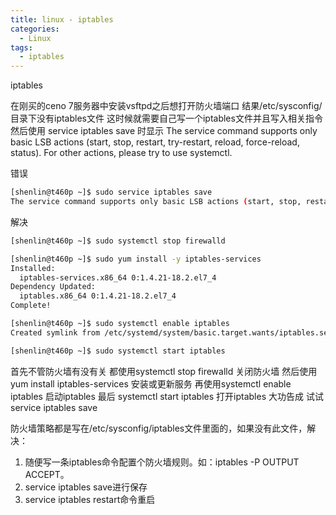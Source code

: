 ```yaml
---
title: linux - iptables
categories:
  - Linux
tags:
  - iptables
---
```


iptables

<!--more-->

在刚买的ceno 7服务器中安装vsftpd之后想打开防火墙端口  结果/etc/sysconfig/目录下没有iptables文件  这时候就需要自己写一个iptables文件并且写入相关指令  然后使用 service iptables save 时显示 The service command supports only basic LSB actions (start, stop, restart, try-restart, reload, force-reload, status). For other actions, please try to use systemctl.

错误
```bash
[shenlin@t460p ~]$ sudo service iptables save
The service command supports only basic LSB actions (start, stop, restart, try-restart, reload, force-reload, status). For other actions, please try to use systemctl.
```

解决
```bash
[shenlin@t460p ~]$ sudo systemctl stop firewalld

[shenlin@t460p ~]$ sudo yum install -y iptables-services
Installed:
  iptables-services.x86_64 0:1.4.21-18.2.el7_4                                                                                                                                     
Dependency Updated:
  iptables.x86_64 0:1.4.21-18.2.el7_4                                                                                                                                              
Complete!

[shenlin@t460p ~]$ sudo systemctl enable iptables
Created symlink from /etc/systemd/system/basic.target.wants/iptables.service to /usr/lib/systemd/system/iptables.service.

[shenlin@t460p ~]$ sudo systemctl start iptables

```
首先不管防火墙有没有关 都使用systemctl stop firewalld 关闭防火墙
然后使用 yum install iptables-services 安装或更新服务
再使用systemctl enable iptables 启动iptables
最后 systemctl start iptables 打开iptables
大功告成
试试service iptables save



防火墙策略都是写在/etc/sysconfig/iptables文件里面的，如果没有此文件，解决：
1. 随便写一条iptables命令配置个防火墙规则。如：iptables -P OUTPUT ACCEPT。
2. service iptables save进行保存
3. service iptables restart命令重启
